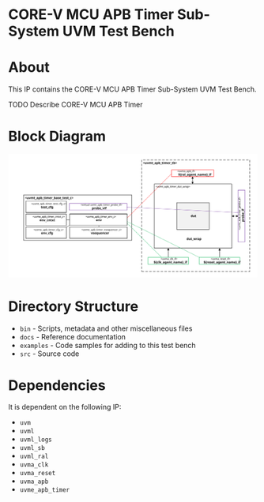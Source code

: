 # CORE-V MCU APB Timer Sub-System UVM Test Bench


# About
This IP contains the CORE-V MCU APB Timer Sub-System UVM Test Bench.

TODO Describe CORE-V MCU APB Timer


# Block Diagram
![alt text](./docs/tb_block_diagram.svg "CORE-V MCU APB Timer Sub-System UVM Test Bench Block Diagram")

# Directory Structure
* `bin` - Scripts, metadata and other miscellaneous files
* `docs` - Reference documentation
* `examples` - Code samples for adding to this test bench
* `src` - Source code


# Dependencies
It is dependent on the following IP:

* `uvm`
* `uvml`
* `uvml_logs`
* `uvml_sb`
* `uvml_ral`
* `uvma_clk`
* `uvma_reset`
* `uvma_apb`
* `uvme_apb_timer`
